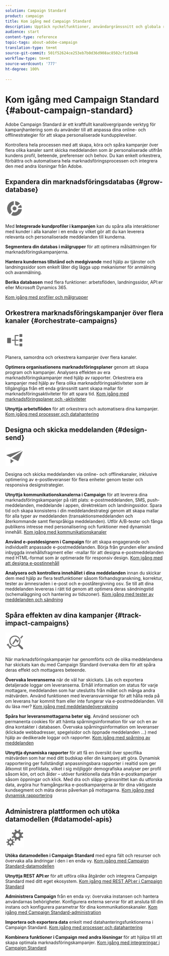 ```yaml
---
solution: Campaign Standard
product: campaign
title: Kom igång med Campaign Standard
description: Upptäck nyckelfunktioner, användargränssnitt och globala riktlinjer.
audience: start
content-type: reference
topic-tags: about-adobe-campaign
translation-type: tm+mt
source-git-commit: 501f52624ce253eb7b0d36d908ac8502cf1d3b48
workflow-type: tm+mt
source-wordcount: '777'
ht-degree: 100%

---
```



# Kom igång med Campaign Standard {#about-campaign-standard}

Adobe Campaign Standard är ett kraftfullt kanalövergripande verktyg för kampanjhantering som du använder till att anpassa dina online- och offlinestrategier för att skapa personaliserade kundupplevelser.

Kontrollera hela processen med att skapa, köra och spåra kampanjer över flera olika kanaler samt skicka meddelanden som är personaliserade utifrån kundens profil, beteende, preferenser och behov. Du kan enkelt orkestrera, förbättra och automatisera hela marknadsföringsprocessen och integrera den med andra lösningar från Adobe.

## Expandera din marknadsföringsdatabas {#grow-database}

<img width="60px" alt="villkor" src="assets/icon_segment.svg"/>

Med **Integrerade kundprofiler i kampanjen** kan du spåra alla interaktioner med kunder i alla kanaler i en enda vy vilket gör att du kan leverera relevanta och personaliserade meddelanden till kunderna.

**Segmentera din databas i målgrupper** för att optimera målsättningen för marknadsföringskampanjerna.

**Hantera kundernas tillstånd och medgivande** med hjälp av tjänster och landningssidor som enkelt låter dig lägga upp mekanismer för anmälning och avanmälning.

**Berika databasen** med flera funktioner: arbetsflöden, landningssidor, API:er eller Microsoft Dynamics 365.

[Kom igång med profiler och målgrupper](../../audiences/using/get-started-profiles-and-audiences.md)

## Orkestrera marknadsföringskampanjer över flera kanaler {#orchestrate-campaigns}

<img width="60px" alt="villkor" src="assets/icon_workflows.svg"/>

Planera, samordna och orkestrera kampanjer över flera kanaler.

**Optimera organisationens marknadsföringsplaner** genom att skapa program och kampanjer. Analysera effekten av era marknadsföringskampanjer med hjälp av rapporter. Orkestrera era kampanjer med hjälp av flera olika marknadsföringsaktiviteter som är tillgängliga från ett enda gränssnitt samt skapa mallar för marknadsföringsaktiviteter för att spara tid. [Kom igång med marknadsföringsplaner och -aktiviteter](../../start/using/programs-and-campaigns.md)

**Utnyttja arbetsflöden** för att orkestrera och automatisera dina kampanjer. [Kom igång med processer och datahantering](../../automating/using/get-started-workflows.md)

## Designa och skicka meddelanden {#design-send}

<img width="60px" alt="villkor" src="assets/icon_send.svg"/>

Designa och skicka meddelanden via online- och offlinekanaler, inklusive optimering av e-postleveranser för flera enheter genom tester och responsiva designstrategier.

**Utnyttja kommunikationskanalerna i Campaign** för att leverera dina marknadsföringskampanjer på rätt plats: e-postmeddelanden, SMS, push-meddelanden, meddelande i appen, direktreklam och landningssidor. Spara tid och skapa konsistens i din meddelandestrategi genom att skapa mallar för alla typer av meddelanden (transaktionsmeddelanden och återkommande samt flerspråkiga meddelanden). Utför A/B-tester och fånga publikens intresse med personalisering och funktioner med dynamiskt innehåll. [Kom igång med kommunikationskanaler](../../channels/using/get-started-communication-channels.md)

**Använd e-postdesignern i Campaign** för att skapa engagerande och individuellt anpassade e-postmeddelanden. Börja från grunden eller använd inbyggda innehållsfragment eller -mallar för att designa e-postmeddelanden med HTML-format som är optimerade för responsiv design. [Kom igång med att designa e-postinnehåll](../../designing/using/designing-content-in-adobe-campaign.md)

**Analysera och kontrollera innehållet i dina meddelanden** innan du skickar dem med hjälp av flera testfunktioner såsom förhandsgranskning, korrektur, tester av ämnesraden i e-post och e-poståtergivning osv. Se till att dina meddelanden levereras i rätt tid genom att optimera deras sändningstid (schemaläggning och hantering av tidszoner). [Kom igång med tester av meddelanden och sändning](../../sending/using/get-started-sending-messages.md)

## Spåra effekten av dina kampanjer {#track-impact-campaigns}

<img width="60px" alt="villkor" src="assets/icon_report.svg"/>

När marknadsföringskampanjer har genomförts och de olika meddelandena har skickats kan du med Campaign Standard övervaka dem för att spåra deras effekt och mottagares beteende.

**Övervaka leveranserna** när de väl har skickats. Läs och exportera detaljerade loggar om leveranserna. Erhåll information om status för varje mottagare, meddelanden som har uteslutits från målet och många andra mätvärden.
Använd funktionen med leveransvarningar för att hålla reda på om leverans har kommit fram eller inte fungerar via e-postmeddelanden. Vill du läsa mer? [Kom igång med meddelandeövervakning](../../sending/using/monitoring-a-delivery.md)

**Spåra hur leveransmottagarna beter sig**. Använd sessioner och permanenta cookies för att hämta spårningsinformation för var och en av dina kontakter i databasen. Övervaka spårningsinformation om leveranser (klickade webbadresser, spegelsidor och öppnade meddelanden ...) med hjälp av dedikerade loggar och rapporter. [Kom igång med spårning av meddelanden](../../sending/using/tracking-messages.md)

**Utnyttja dynamiska rapporter** för att få en översikt över specifika mätvärden som har med ditt budskap eller din kampanj att göra. Dynamisk rapportering ger fullständigt anpassningsbara rapporter i realtid som ger åtkomst till profildata, vilket i sig möjliggör demografiska analyser per profil såsom kön, ort och ålder – utöver funktionella data från e-postkampanjer såsom öppningar och klick. Med dra och släpp-gränssnittet kan du utforska data, avgöra hur framgångsrika e-postkampanjerna är för dina viktigaste kundsegment och mäta deras påverkan på mottagarna. [Kom igång med dynamisk rapportering](../../reporting/using/about-dynamic-reports.md)

## Administrera plattformen och utöka datamodellen {#datamodel-apis}

<img width="60px" alt="villkor" src="assets/icon_admin.svg"/>

**Utöka datamodellen i Campaign Standard** med egna fält och resurser och övervaka alla ändringar i den i en enda vy. [Kom igång med Campaign Standard-datamodellen](../../developing/using/get-started-data-model.md)

**Utnyttja REST API:er** för att utföra olika åtgärder och integrera Campaign Standard med ditt eget ekosystem. [Kom igång med REST API:er i Campaign Standard](../../api/using/get-started-apis.md)

**Administrera Campaign** från en enda vy: övervaka instansen och hantera användarnas behörigheter. Konfigurera externa servrar för att ansluta till din instans och konfigurera parametrar för dina kommunikationskanaler. [Kom igång med Campaign Standard-administration](../../administration/using/get-started-campaign-administration.md)

**Importera och exportera data** enkelt med datahanteringsfunktionerna i Campaign Standard. [Kom igång med processer och datahantering](../../automating/using/get-started-workflows.md)

**Kombinera funktioner i Campaign med andra lösningar** för att hjälpa till att skapa optimala marknadsföringskampanjer. [Kom igång med integreringar i Campaign Standard](../../integrating/using/get-started-campaign-integrations.md)

